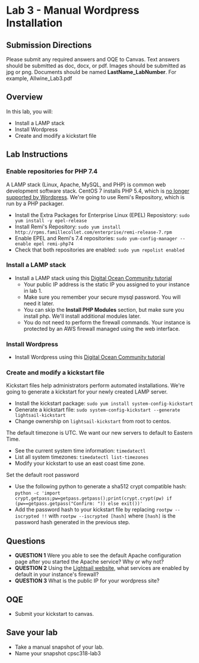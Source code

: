 # Lab 3 - Manual Wordpress Installation

## Submission Directions
Please submit any required answers and OQE to Canvas. Text answers should be submitted as doc, docx, or pdf. Images should be submitted as jpg or png. Documents should be named **LastName_LabNumber**. For example, Allwine_Lab3.pdf

## Overview
In this lab, you will:
- Install a LAMP stack
- Install Wordpress
- Create and modify a kickstart file

## Lab Instructions
### Enable repositories for PHP 7.4

A LAMP stack (Linux, Apache, MySQL, and PHP) is common web development software stack. CentOS 7 installs PHP 5.4, which is [no longer supported by Wordpress](https://displaywp.com/wordpress-minimum-php-version/). We're going to use Remi's Repository, which is run by a PHP packager. 

- Install the Extra Packages for Enterprise Linux (EPEL) Reposistory: `sudo yum install -y epel-release`
- Install Remi's Repository: `sudo yum install http://rpms.famillecollet.com/enterprise/remi-release-7.rpm`
- Enable EPEL and Remi's 7.4 repositories: `sudo yum-config-manager --enable epel remi-php74`
- Check that both repositories are enabled: `sudo yum repolist enabled`

### Install a LAMP stack

- Install a LAMP stack using this [Digital Ocean Community tutorial](https://www.digitalocean.com/community/tutorials/how-to-install-linux-apache-mysql-php-lamp-stack-on-centos-7)
    - Your public IP address is the static IP you assigned to your instance in lab 1. 
    - Make sure you remember your secure mysql password. You will need it later. 
    - You can skip the **Install PHP Modules** section, but make sure you install php. We'll install additional modules later.
    - You do not need to perform the firewall commands. Your instance is protected by an AWS firewall managed using the web interface. 

### Install Wordpress

- Install Wordpress using this [Digital Ocean Community tutorial](https://www.digitalocean.com/community/tutorials/how-to-install-wordpress-on-centos-7)

### Create and modify a kickstart file

Kickstart files help administrators perform automated installations. We're going to generate a kickstart for your newly created LAMP server. 

- Install the kickstart package: `sudo yum install system-config-kickstart`
- Generate a kickstart file: `sudo system-config-kickstart --generate lightsail-kickstart`
- Change ownership on `lightsail-kickstart` from root to centos. 

The default timezone is UTC. We want our new servers to default to Eastern Time. 
- See the current system time information: `timedatectl`
- List all system timezones: `timedatectl list-timezones`
- Modify your kickstart to use an east coast time zone. 

Set the default root password
- Use the following python to generate a sha512 crypt compatible hash: `python -c 'import crypt,getpass;pw=getpass.getpass();print(crypt.crypt(pw) if (pw==getpass.getpass("Confirm: ")) else exit())'`
- Add the password hash to your kickstart file by replacing `rootpw --iscrypted !!` with `rootpw --iscrypted [hash]` where `[hash]` is the password hash generated in the previous step. 

## Questions

- **QUESTION 1** Were you able to see the default Apache configuration page after you started the Apache service? Why or why not?
- **QUESTION 2** Using the [Lightsail website](https://lightsail.aws.amazon.com/), what services are enabled by default in your instance's firewall?
- **QUESTION 3** What is the public IP for your wordpress site?

## OQE

- Submit your kickstart to canvas.

## Save your lab
- Take a manual snapshot of your lab. 
- Name your snapshot cpsc318-lab3